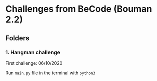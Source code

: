 # Challenges from BeCode (Bouman 2.2)

## Folders

### 1. Hangman challenge

First challenge: 06/10/2020

Run `main.py` file in the terminal with `python3`
